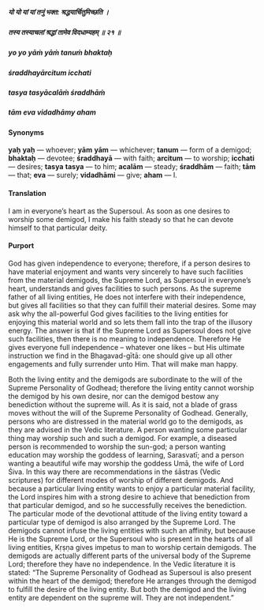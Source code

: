 ##### यो यो यां यां तनुं भक्त: श्रद्धयार्चितुमिच्छति ।
##### तस्य तस्याचलां श्रद्धां तामेव विदधाम्यहम् ॥ २१ ॥

##### yo yo yāṁ yāṁ tanuṁ bhaktaḥ
##### śraddhayārcitum icchati
##### tasya tasyācalāṁ śraddhāṁ
##### tām eva vidadhāmy aham

#### Synonyms

**yaḥ** **yaḥ** — whoever; **yām** **yām** — whichever; **tanum** — form of a demigod; **bhaktaḥ** — devotee; **śraddhayā** — with faith; **arcitum** — to worship; **icchati** — desires; **tasya** **tasya** — to him; **acalām** — steady; **śraddhām** — faith; **tām** — that; **eva** — surely; **vidadhāmi** — give; **aham** — I.

#### Translation

I am in everyone’s heart as the Supersoul. As soon as one desires to worship some demigod, I make his faith steady so that he can devote himself to that particular deity.

#### Purport

God has given independence to everyone; therefore, if a person desires to have material enjoyment and wants very sincerely to have such facilities from the material demigods, the Supreme Lord, as Supersoul in everyone’s heart, understands and gives facilities to such persons. As the supreme father of all living entities, He does not interfere with their independence, but gives all facilities so that they can fulfill their material desires. Some may ask why the all-powerful God gives facilities to the living entities for enjoying this material world and so lets them fall into the trap of the illusory energy. The answer is that if the Supreme Lord as Supersoul does not give such facilities, then there is no meaning to independence. Therefore He gives everyone full independence – whatever one likes – but His ultimate instruction we find in the Bhagavad-gītā: one should give up all other engagements and fully surrender unto Him. That will make man happy.

Both the living entity and the demigods are subordinate to the will of the Supreme Personality of Godhead; therefore the living entity cannot worship the demigod by his own desire, nor can the demigod bestow any benediction without the supreme will. As it is said, not a blade of grass moves without the will of the Supreme Personality of Godhead. Generally, persons who are distressed in the material world go to the demigods, as they are advised in the Vedic literature. A person wanting some particular thing may worship such and such a demigod. For example, a diseased person is recommended to worship the sun-god; a person wanting education may worship the goddess of learning, Sarasvatī; and a person wanting a beautiful wife may worship the goddess Umā, the wife of Lord Śiva. In this way there are recommendations in the śāstras (Vedic scriptures) for different modes of worship of different demigods. And because a particular living entity wants to enjoy a particular material facility, the Lord inspires him with a strong desire to achieve that benediction from that particular demigod, and so he successfully receives the benediction. The particular mode of the devotional attitude of the living entity toward a particular type of demigod is also arranged by the Supreme Lord. The demigods cannot infuse the living entities with such an affinity, but because He is the Supreme Lord, or the Supersoul who is present in the hearts of all living entities, Kṛṣṇa gives impetus to man to worship certain demigods. The demigods are actually different parts of the universal body of the Supreme Lord; therefore they have no independence. In the Vedic literature it is stated: “The Supreme Personality of Godhead as Supersoul is also present within the heart of the demigod; therefore He arranges through the demigod to fulfill the desire of the living entity. But both the demigod and the living entity are dependent on the supreme will. They are not independent.”